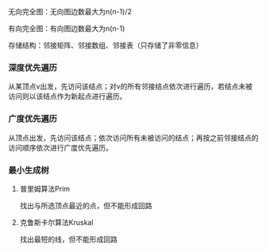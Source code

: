 无向完全图：无向图边数最大为n(n-1)/2

有向完全图：有向图边数最大为n(n-1)

存储结构：邻接矩阵、邻接数组、邻接表（只存储了非零信息）



### 深度优先遍历

从某顶点v出发，先访问该结点；对v的所有邻接结点依次进行遍历，若结点未被访问则以该结点作为新起点进行遍历。

### 广度优先遍历

从顶点出发，先访问该结点；依次访问所有未被访问的结点；再按之前邻接结点的访问顺序依次进行广度优先遍历。



### 最小生成树

1. 普里姆算法Prim

   找出与所选顶点最近的点，但不能形成回路

2. 克鲁斯卡尔算法Kruskal

   找出最短的线，但不能形成回路

